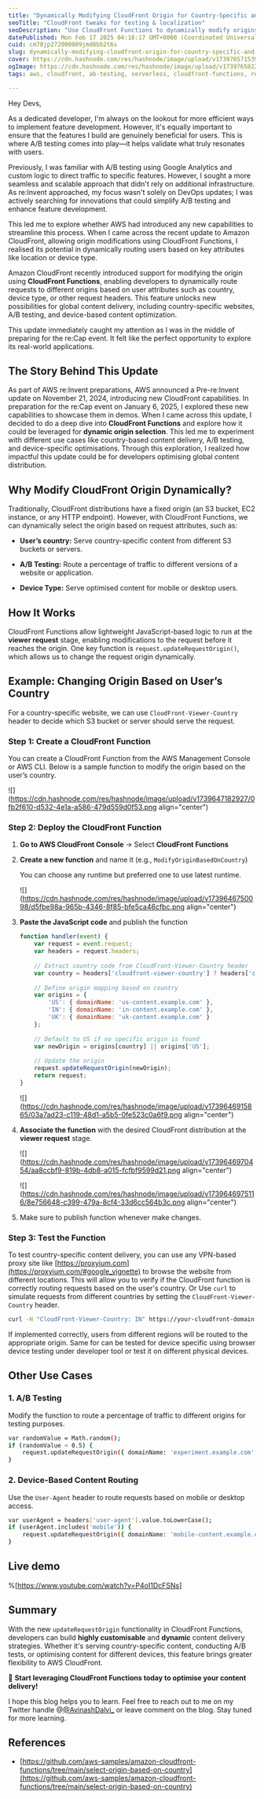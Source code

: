 ```yaml
---
title: "Dynamically Modifying CloudFront Origin for Country-Specific and A/B Testing"
seoTitle: "CloudFront tweaks for testing & localization"
seoDescription: "Use CloudFront Functions to dynamically modify origins for A/B testing and country-specific content, optimizing AWS CloudFront performance"
datePublished: Mon Feb 17 2025 04:18:17 GMT+0000 (Coordinated Universal Time)
cuid: cm78jp272000009jmd8bb2t6s
slug: dynamically-modifying-cloudfront-origin-for-country-specific-and-ab-testing
cover: https://cdn.hashnode.com/res/hashnode/image/upload/v1739765715399/95322441-a60a-4c81-9eda-aa2c1a84a6c0.png
ogImage: https://cdn.hashnode.com/res/hashnode/image/upload/v1739765822543/7b930be4-ef98-468d-aac8-e6de5fd41dc3.png
tags: aws, cloudfront, ab-testing, serverless, cloudfront-functions, reinvent2024

---
```


Hey Devs,

As a dedicated developer, I'm always on the lookout for more efficient ways to implement feature development. However, it's equally important to ensure that the features I build are genuinely beneficial for users. This is where A/B testing comes into play—it helps validate what truly resonates with users.

Previously, I was familiar with A/B testing using Google Analytics and custom logic to direct traffic to specific features. However, I sought a more seamless and scalable approach that didn't rely on additional infrastructure. As re:Invent approached, my focus wasn't solely on DevOps updates; I was actively searching for innovations that could simplify A/B testing and enhance feature development.

This led me to explore whether AWS had introduced any new capabilities to streamline this process. When I came across the recent update to Amazon CloudFront, allowing origin modifications using CloudFront Functions, I realised its potential in dynamically routing users based on key attributes like location or device type.

Amazon CloudFront recently introduced support for modifying the origin using **CloudFront Functions**, enabling developers to dynamically route requests to different origins based on user attributes such as country, device type, or other request headers. This feature unlocks new possibilities for global content delivery, including country-specific websites, A/B testing, and device-based content optimization.

This update immediately caught my attention as I was in the middle of preparing for the re:Cap event. It felt like the perfect opportunity to explore its real-world applications.

## The Story Behind This Update

As part of AWS re:Invent preparations, AWS announced a Pre-re:Invent update on November 21, 2024, introducing new CloudFront capabilities. In preparation for the re:Cap event on January 6, 2025, I explored these new capabilities to showcase them in demos. When I came across this update, I decided to do a deep dive into **CloudFront Functions** and explore how it could be leveraged for **dynamic origin selection**. This led me to experiment with different use cases like country-based content delivery, A/B testing, and device-specific optimisations. Through this exploration, I realized how impactful this update could be for developers optimising global content distribution.

## Why Modify CloudFront Origin Dynamically?

Traditionally, CloudFront distributions have a fixed origin (an S3 bucket, EC2 instance, or any HTTP endpoint). However, with CloudFront Functions, we can dynamically select the origin based on request attributes, such as:

* **User’s country:** Serve country-specific content from different S3 buckets or servers.
    
* **A/B Testing:** Route a percentage of traffic to different versions of a website or application.
    
* **Device Type:** Serve optimised content for mobile or desktop users.
    

## How It Works

CloudFront Functions allow lightweight JavaScript-based logic to run at the **viewer request** stage, enabling modifications to the request before it reaches the origin. One key function is `request.updateRequestOrigin()`, which allows us to change the request origin dynamically.

## Example: Changing Origin Based on User’s Country

For a country-specific website, we can use `CloudFront-Viewer-Country` header to decide which S3 bucket or server should serve the request.

### Step 1: Create a CloudFront Function

You can create a CloudFront Function from the AWS Management Console or AWS CLI. Below is a sample function to modify the origin based on the user’s country.

![](https://cdn.hashnode.com/res/hashnode/image/upload/v1739647182927/0fb2f610-d532-4e1a-a586-479d559d0f53.png align="center")

### Step 2: Deploy the CloudFront Function

1. **Go to AWS CloudFront Console** → Select **CloudFront Functions**
    
2. **Create a new function** and name it (e.g., `ModifyOriginBasedOnCountry`)
    
    You can choose any runtime but preferred one to use latest runtime.
    
    ![](https://cdn.hashnode.com/res/hashnode/image/upload/v1739646750098/d5fbe98a-965b-4346-8f85-bfe5ca46cfbc.png align="center")
    
3. **Paste the JavaScript code** and publish the function
    
    ```javascript
    function handler(event) {
        var request = event.request;
        var headers = request.headers;
        
        // Extract country code from CloudFront-Viewer-Country header
        var country = headers['cloudfront-viewer-country'] ? headers['cloudfront-viewer-country'].value : 'US';
        
        // Define origin mapping based on country
        var origins = {
            'US': { domainName: 'us-content.example.com' },
            'IN': { domainName: 'in-content.example.com' },
            'UK': { domainName: 'uk-content.example.com' }
        };
        
        // Default to US if no specific origin is found
        var newOrigin = origins[country] || origins['US'];
        
        // Update the origin
        request.updateRequestOrigin(newOrigin);
        return request;
    }
    ```
    
    ![](https://cdn.hashnode.com/res/hashnode/image/upload/v1739646915865/03a7ad23-c119-48d1-a5b5-0fe523c0a6f9.png align="center")
    
4. **Associate the function** with the desired CloudFront distribution at the **viewer request** stage.
    
    ![](https://cdn.hashnode.com/res/hashnode/image/upload/v1739646970454/aa8ccbf9-819b-4db8-a015-fcfbf9599d21.png align="center")
    
    ![](https://cdn.hashnode.com/res/hashnode/image/upload/v1739646975116/8e756648-c399-479a-8cf4-33d6cc564b3c.png align="center")
    
5. Make sure to publish function whenever make changes.
    

### Step 3: Test the Function

To test country-specific content delivery, you can use any VPN-based proxy site like [https://proxyium.com](https://proxyium.com/#google_vignette) to browse the website from different locations. This will allow you to verify if the CloudFront function is correctly routing requests based on the user's country. Or Use `curl` to simulate requests from different countries by setting the `CloudFront-Viewer-Country` header.

```bash
curl -H "CloudFront-Viewer-Country: IN" https://your-cloudfront-domain.com
```

If implemented correctly, users from different regions will be routed to the appropriate origin. Same for can be tested for device specific using browser device testing under developer tool or test it on different physical devices.

## Other Use Cases

### **1\. A/B Testing**

Modify the function to route a percentage of traffic to different origins for testing purposes.

```bash
var randomValue = Math.random();
if (randomValue < 0.5) {
    request.updateRequestOrigin({ domainName: 'experiment.example.com' });
}
```

### **2\. Device-Based Content Routing**

Use the `User-Agent` header to route requests based on mobile or desktop access.

```bash
var userAgent = headers['user-agent'].value.toLowerCase();
if (userAgent.includes('mobile')) {
    request.updateRequestOrigin({ domainName: 'mobile-content.example.com' });
}
```

## Live demo

%[https://www.youtube.com/watch?v=P4oI1DcFSNs] 

## Summary

With the new `updateRequestOrigin` functionality in CloudFront Functions, developers can build **highly customisable** and **dynamic** content delivery strategies. Whether it's serving country-specific content, conducting A/B tests, or optimising content for different devices, this feature brings greater flexibility to AWS CloudFront.

🚀 **Start leveraging CloudFront Functions today to optimise your content delivery!**

I hope this blog helps you to learn. Feel free to reach out to me on my Twitter handle @[@AvinashDalvi_](@AvinashDalvi_) or leave comment on the blog. Stay tuned for more learning.

## References

* [https://github.com/aws-samples/amazon-cloudfront-functions/tree/main/select-origin-based-on-country](https://github.com/aws-samples/amazon-cloudfront-functions/tree/main/select-origin-based-on-country)